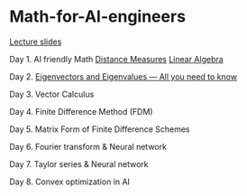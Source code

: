 # Math-for-AI-engineers

[Lecture slides](https://drive.google.com/drive/folders/1yaAxRIlpLJ0IdUcGNojSMFtMogZ21yD9)

Day 1. AI friendly Math 
       [Distance Measures](https://towardsdatascience.com/9-distance-measures-in-data-science-918109d069fa)
       [Linear Algebra](https://github.com/Ingenjoy/Linear-Algebra-with-python)

Day 2. [Eigenvectors and Eigenvalues — All you need to know](https://towardsdatascience.com/eigenvectors-and-eigenvalues-all-you-need-to-know-df92780c591f) 

Day 3. Vector Calculus 

Day 4. Finite Difference Method (FDM) 

Day 5. Matrix Form of Finite Difference Schemes 

Day 6. Fourier transform & Neural network

Day 7. Taylor series & Neural network

Day 8. Convex optimization in AI 
